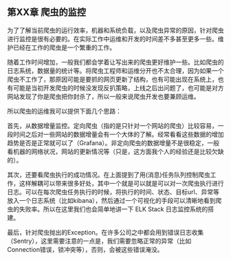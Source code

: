 ## 第XX章 爬虫的监控

为了了解当前爬虫的运行效率，机器和系统负载，以及爬虫异常的原因，针对爬虫进行监控是很有必要的。在实际工作中运维和开发的时间差不多甚至更多一些。维护已经在工作的爬虫是一个繁重的工作。

随着工作时间增加，一般我们都会学着让写出来的爬虫更好维护一些。比如爬虫的日志系统，数据量的统计等。将爬虫工程师和运维分开也不太合理，因为如果一个爬虫不工作了，那原因可能是要抓的网页更新了结构，也有可能出现在系统上，也有可能是当初开发爬虫的时候没发现反扒策略，上线之后出问题了，也可能是对方网站发现了你是爬虫把你封杀了，所以一般来说爬虫开发也要兼顾运维。

所以爬虫的运维我可以提供下面几个思路：

首先，从数据增量监控。定向爬虫（指的是只针对一个网站的爬虫）比较容易，一段时间之后对一些网站的数据增量会有一个大体的了解。经常看看这些数据的增加趋势是否是正常就可以了（Grafana）。非定向爬虫的数据增量不是很稳定，一般看机器的网络状况，网站的更新情况等（只是，这方面我个人的经验还是比较欠缺的）。

其次，还要看爬虫执行的成功情况。在上面提到了用(消息)任务队列控制爬虫工作，这样解耦可以带来很多好处，其中一个就是可以就是可以对一次爬虫执行进行日志。可以在每次爬虫任务执行的时候，将执行的时间、状态、目标url、异常等放入一个日志系统（比如kibana），然后通过一个可视化的手段可以清晰地看到爬虫的失败率。所以在这里我们也会简单地讲一下 ELK Stack 日志监控系统的搭建。

最后，针对爬虫抛出的Exception。在许多公司之中都会用到错误日志收集（Sentry），这里需要注意的一点是，我们需要忽略正常的异常（比如Connection错误，锁冲突等），否则，会被这些错误淹没。